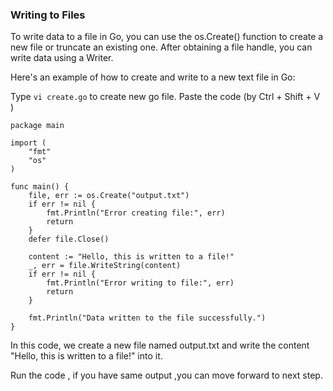 ### Writing to Files

To write data to a file in Go, you can use the os.Create() function to create a new file or truncate an existing one. After obtaining a file handle, you can write data using a Writer.

Here's an example of how to create and write to a new text file in Go:

Type `vi create.go` to create new go file. Paste the code (by Ctrl + Shift + V )

```
package main

import (
    "fmt"
    "os"
)

func main() {
    file, err := os.Create("output.txt")
    if err != nil {
        fmt.Println("Error creating file:", err)
        return
    }
    defer file.Close()

    content := "Hello, this is written to a file!"
    _, err = file.WriteString(content)
    if err != nil {
        fmt.Println("Error writing to file:", err)
        return
    }

    fmt.Println("Data written to the file successfully.")
}
```

In this code, we create a new file named output.txt and write the content "Hello, this is written to a file!" into it.

Run the code , if you have same output ,you can move forward to next step.


